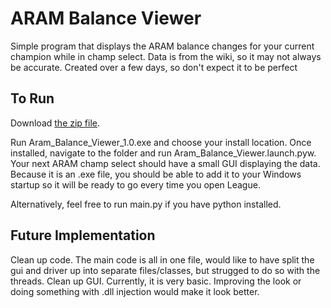 # ARAM Balance Viewer

Simple program that displays the ARAM balance changes for your current champion while in champ select. Data is from the wiki, so it may not always be accurate. Created over a few days, so don't expect it to be perfect

## To Run
Download [the zip file](https://github.com/J-P-Walter/ARAM-Balance-Viewer/blob/main/ABV.zip).

Run Aram_Balance_Viewer_1.0.exe and choose your install location. Once installed, navigate to the folder and run Aram_Balance_Viewer.launch.pyw. Your next ARAM champ select should have a small GUI displaying the data. Because it is an .exe file, you should be able to add it to your Windows startup so it will be ready to go every time you open League.

Alternatively, feel free to run main.py if you have python installed.

## Future Implementation

Clean up code. The main code is all in one file, would like to have split the gui and driver up into separate files/classes, but strugged to do so with the threads.
Clean up GUI. Currently, it is very basic. Improving the look or doing something with .dll injection would make it look better.
